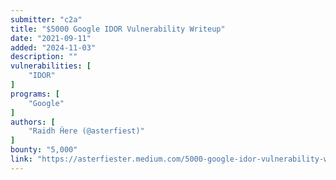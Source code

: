 ```yaml
---
submitter: "c2a"
title: "$5000 Google IDOR Vulnerability Writeup"
date: "2021-09-11"
added: "2024-11-03"
description: ""
vulnerabilities: [
    "IDOR"
]
programs: [
    "Google"
]
authors: [
    "Raidh Ĥere (@asterfiest)"
]
bounty: "5,000"
link: "https://asterfiester.medium.com/5000-google-idor-vulnerability-writeup-c7b45926abe9"
---
```




